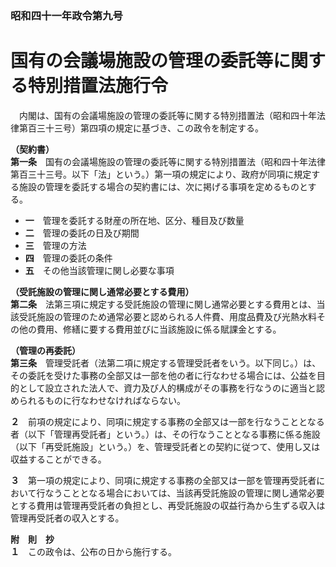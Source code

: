 ### 昭和四十一年政令第九号  
# 国有の会議場施設の管理の委託等に関する特別措置法施行令  
　内閣は、国有の会議場施設の管理の委託等に関する特別措置法（昭和四十年法律第百三十三号）第四項の規定に基づき、この政令を制定する。  
  
**（契約書）**  
**第一条**　国有の会議場施設の管理の委託等に関する特別措置法（昭和四十年法律第百三十三号。以下「法」という。）第一項の規定により、政府が同項に規定する施設の管理を委託する場合の契約書には、次に掲げる事項を定めるものとする。  
* **一**　管理を委託する財産の所在地、区分、種目及び数量  
* **二**　管理の委託の日及び期間  
* **三**　管理の方法  
* **四**　管理の委託の条件  
* **五**　その他当該管理に関し必要な事項  
  
**（受託施設の管理に関し通常必要とする費用）**  
**第二条**　法第三項に規定する受託施設の管理に関し通常必要とする費用とは、当該受託施設の管理のため通常必要と認められる人件費、用度品費及び光熱水料その他の費用、修繕に要する費用並びに当該施設に係る賦課金とする。  
  
**（管理の再委託）**  
**第三条**　管理受託者（法第二項に規定する管理受託者をいう。以下同じ。）は、その委託を受けた事務の全部又は一部を他の者に行なわせる場合には、公益を目的として設立された法人で、資力及び人的構成がその事務を行なうのに適当と認められるものに行なわせなければならない。  
  
**２**　前項の規定により、同項に規定する事務の全部又は一部を行なうこととなる者（以下「管理再受託者」という。）は、その行なうこととなる事務に係る施設（以下「再受託施設」という。）を、管理受託者との契約に従つて、使用し又は収益することができる。  
  
**３**　第一項の規定により、同項に規定する事務の全部又は一部を管理再受託者において行なうこととなる場合においては、当該再受託施設の管理に関し通常必要とする費用は管理再受託者の負担とし、再受託施設の収益行為から生ずる収入は管理再受託者の収入とする。  
  
**附　則　抄**  
**１**　この政令は、公布の日から施行する。  
  

